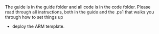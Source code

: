 The guide is in the guide folder and all code is in the code folder. 
Please read through all instructions, both in the guide and the .ps1 that walks you through how to set things up 
+ deploy the ARM template.
